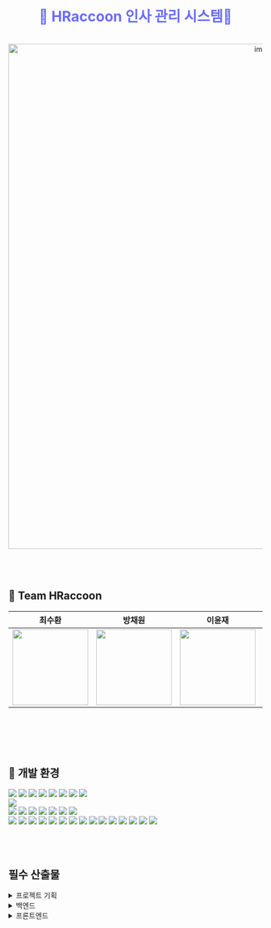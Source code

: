<h1 align="center" style="color:#696CFF">
🦝 HRaccoon 인사 관리 시스템🦝
</h1>
<br>
<div align="center">
  <img src="https://github.com/beyond-sw-camp/be05-fin-4team-HRaccoon/assets/118799810/f59f5f56-0962-4e96-ac96-b336aa5fa5e5" width="1000" alt="image">
</div>
<br>
<br>
<br>

## 🦝 Team HRaccoon

<div align="center">

|                                                           **최수환**                                                            |                                                          **방채원**                                                           |                                                          **이윤재**                                                          |                                                         **정광수**                                                          |
| :-----------------------------------------------------------------------------------------------------------------------------: | :---------------------------------------------------------------------------------------------------------------------------: | :--------------------------------------------------------------------------------------------------------------------------: | :-------------------------------------------------------------------------------------------------------------------------: |
| [<img src="https://avatars.githubusercontent.com/u/105047091?v=4" height=150 width=150> <br/> ](https://github.com/OrangeVinyl) | [<img src="https://avatars.githubusercontent.com/u/118799810?v=4" height=150 width=150> <br/> ](https://github.com/chaewon02) | [<img src="https://avatars.githubusercontent.com/u/135799134?v=4" height=150 width=150> <br/> ](https://github.com/itsjaeya) | [<img src="https://avatars.githubusercontent.com/u/114909535?v=4" height=150 width=150> <br/> ](https://github.com/Jrhkdtn) |

</div>
<br>
<br>
<br>
<br>

## 🔨 개발 환경

<img src="https://img.shields.io/badge/spring-6DB33F?style=for-the-badge&logo=spring&logoColor=white" /> <img src="https://img.shields.io/badge/SpringBoot-6DB33F.svg?&style=for-the-badge&logo=SpringBoot&logoColor=white"/> <img src="https://img.shields.io/badge/SpringSecurity-6DB33F.svg?&style=for-the-badge&logo=SpringSecurity&logoColor=white"/> <img src="https://img.shields.io/badge/jwt-000000?style=for-the-badge&logo=Json Web Tokens&logoColor=purple"> <img src="https://img.shields.io/badge/gradle-02303A?style=for-the-badge&logo=gradle&logoColor=white" /> <img src="https://img.shields.io/badge/java-007396?style=for-the-badge&logo=java&logoColor=white" /> <img src="https://img.shields.io/badge/Redis-FF4438?style=for-the-badge&logo=Redis&logoColor=white" /> <img src="https://img.shields.io/badge/thymeleaf-005F0F?style=for-the-badge&logo=thymeleaf&logoColor=white" />
<br>
<img src="https://img.shields.io/badge/mariaDB-003545?style=for-the-badge&logo=mariaDB&logoColor=white" />
<br>
<img src="https://img.shields.io/badge/html5-E34F26?style=for-the-badge&logo=html5&logoColor=white"/>
<img src="https://img.shields.io/badge/JavaScript-F7DF1E?style=for-the-badge&logo=JavaScript&logoColor=white"/>
<img src="https://img.shields.io/badge/sass-CC6699?style=for-the-badge&logo=sass&logoColor=white" />
<img src="https://img.shields.io/badge/vite-646CFF?style=for-the-badge&logo=vite&logoColor=white" />
<img src="https://img.shields.io/badge/Vue.js-4FC08D?style=for-the-badge&logo=Vue.js&logoColor=white"/>
<img src="https://img.shields.io/badge/vue_router-4FC08D?style=for-the-badge&logo=Vue.js&logoColor=white"/>
<img src="https://img.shields.io/badge/vuetify-1867C0?style=for-the-badge&logo=vuetify&logoColor=white" />
<br>
<img src="https://img.shields.io/badge/awselasticloadbalancing-8C4FFF?&style=for-the-badge&logo=awselasticloadbalancing&logoColor=white"/> <img src="https://img.shields.io/badge/amazonec2-FF9900?&style=for-the-badge&logo=amazonec2&logoColor=white"/> <img src="https://img.shields.io/badge/amazons3-569A31?&style=for-the-badge&logo=amazons3&logoColor=white"/> <img src="https://img.shields.io/badge/amazonelasticache-C925D1?&style=for-the-badge&logo=amazonelasticache&logoColor=white"/> <img src="https://img.shields.io/badge/amazons3-569A31?&style=for-the-badge&logo=amazons3&logoColor=white"/> <img src="https://img.shields.io/badge/amazonroute53-8C4FFF?&style=for-the-badge&logo=amazonroute53&logoColor=white"/> <img src="https://img.shields.io/badge/amazonrds-527FFF?&style=for-the-badge&logo=amazonrds&logoColor=white"/> <img src="https://img.shields.io/badge/docker-2496ED?style=for-the-badge&logo=docker&logoColor=white">
<img src="https://img.shields.io/badge/git-F05032?style=for-the-badge&logo=git&logoColor=white"> <img src="https://img.shields.io/badge/github-181717?style=for-the-badge&logo=github&logoColor=white"> <img src="https://img.shields.io/badge/githubactions-2088FF?style=for-the-badge&logo=githubactions&logoColor=white"> <img src="https://img.shields.io/badge/slack-purple?style=for-the-badge&logo=slack&logoColor=white"> <img src="https://img.shields.io/badge/notion-000000?style=for-the-badge&logo=notion&logoColor=white"> <img src="https://img.shields.io/badge/jira-0052CC?&style=for-the-badge&logo=jira&logoColor=white"/> <img src="https://img.shields.io/badge/miro-050038?&style=for-the-badge&logo=miro&logoColor=white"/>
<br>
<br>
<br>
<br>

## 필수 산출물

<details>
<summary>프로젝트 기획</summary>

<details>
  <summary>프로젝트 기획서</summary>
  <div markdown="1">

[Notion link](https://www.notion.so/10417178f25a46b897dba5413ed99462)

  </div>
</details>

<details>
<summary>요구사항 정의서</summary>
<div markdown="1">

[요구사항 정의서](https://docs.google.com/spreadsheets/d/1PyX4EWiuSz4qTXAlm1Pf954udgMTVb1uU-Js72Z2eq0/edit?gid=1162915854#gid=1162915854)

![요구사항 정의서 사진](https://github.com/beyond-sw-camp/be05-fin-4team-HRaccoon/assets/114909535/94983912-3b32-4e54-a23e-6921582f6c01)

</div>
</details>

<details>
  <summary>시스템 아키텍처</summary>
  <div markdown="1">

[시스템 아키텍쳐](https://miro.com/app/board/uXjVKIne6v4=/?irclickid=zBQUZWxz3xyKTO2XI2WM00OXUkC0plXt5WOpwg0&utm_source=Linkbux&utm_medium=cpa&utm_campaign=&utm_affiliate_network=impact&irgwc=1)

![시스템 아키텍쳐 사진](https://github.com/beyond-sw-camp/be05-fin-4team-HRaccoon/assets/114909535/1b57b5d9-c523-47d8-9ee5-23aea06302ab)

  </div>
</details>

<details>
  <summary>WBS</summary>
  <div markdown="1">

![WBS](https://github.com/beyond-sw-camp/be05-fin-4team-HRaccoon/assets/114909535/d7088c44-a735-4b4a-be41-ff1f8829f2d6)

  </div>
</details>

<details>
  <summary>ERD</summary>
  <div markdown="1">

![ERD](https://github.com/beyond-sw-camp/be05-fin-4team-HRaccoon/assets/114909535/308a43a6-e042-458f-b1ab-1aa5db2fb147)

  </div>
</details>

<details>
  <summary>화면설계서</summary>
  <div markdown="1">

[Figma link](https://www.figma.com/design/bgjsXCvavxi6TVbBWfTv1C/HRacoon?node-id=0-1&t=yfuiV7uJmmAxTOi6-0)

![화면설계서 사진](https://github.com/beyond-sw-camp/be05-fin-4team-HRaccoon/assets/114909535/607f2241-cd9c-4f76-8cb8-f439283556d2)

  </div>
</details>

</details>

<details>
<summary>백엔드</summary>
<details>
  <summary>프로그램 사양서</summary>
  <div markdown="1">

![프로그램 사양서 사진](https://github.com/beyond-sw-camp/be05-fin-4team-HRaccoon/assets/118799810/4fccf1b3-abb8-431a-8fa6-2d6aae37fb05)

  </div>
</details>

<details>
  <summary>단위 테스트 결과서</summary>
  <div markdown="1">

[link](https://docs.google.com/spreadsheets/d/1ygbGs2M_cQlwKpL4q6NIUGtBL-o7ZB14kv2fOpX-ZNs/edit?gid=0#gid=0)

![단위테스트](https://github.com/beyond-sw-camp/be05-fin-4team-HRaccoon/assets/114909535/2583c5dc-632e-421b-a525-5ecd0064bb30)

  </div>
</details>

</details>

<details>
<summary>프론트엔드</summary>
<details>
  <summary>UI/UX 단위 테스트</summary>
  <div markdown="1">

[link](https://docs.google.com/spreadsheets/d/1VSQjJUEdlO6nBmaV-3m8dyQCPhs8Wfo7WfTZittchdA/edit?gid=1162915854#gid=1162915854)

![UI/UX 단위테스트](https://github.com/beyond-sw-camp/be05-fin-4team-HRaccoon/assets/114909535/1f05df49-82c0-41e6-95f1-877226814a16)

  </div>

</details>

<details>
  <summary>시스템 통합</summary>
  <details>
  <summary>통합 테스트 결과서</summary>
  <div markdown="1">

[link](https://docs.google.com/spreadsheets/d/1PyX4EWiuSz4qTXAlm1Pf954udgMTVb1uU-Js72Z2eq0/edit?gid=1162915854#gid=1162915854)

![통합 테스트 결과서](https://github.com/beyond-sw-camp/be05-fin-4team-HRaccoon/assets/114909535/75ae2546-9f11-4656-9f9a-02c1b0a83613)

  </div>
</details>

<details>
  <summary>CI/CD 계획서</summary>
  <div markdown="1">

![CI/CD 계획서](https://github.com/beyond-sw-camp/be05-fin-4team-HRaccoon/assets/114909535/ec255303-dd71-496d-836c-3ae129b9bf56)

  </div>
  </details>

</details>
    
</details>
